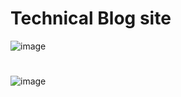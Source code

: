 # Technical Blog site
![image](https://github.com/Xor01/Blog/assets/111096981/4d0a1366-2be3-4bdc-b760-f39d798d752b)
#
![image](https://github.com/Xor01/Blog/assets/111096981/c2eb4ca9-1b0d-44ea-9e05-3c7bbea410f2)
